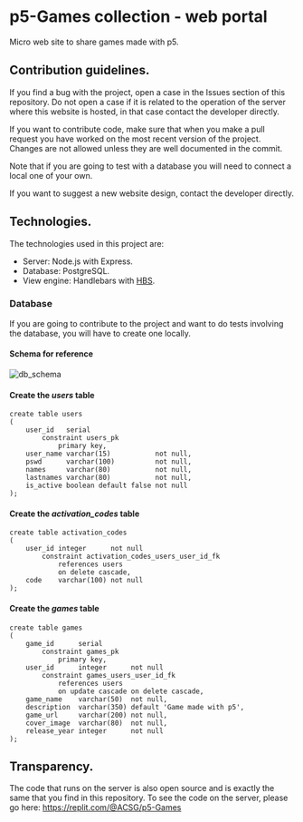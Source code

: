 # p5-Games collection - web portal
Micro web site to share games made with p5.

## Contribution guidelines.
If you find a bug with the project, open a case in the Issues section of this repository. Do not open a case if it is related to the operation of the server where this website is hosted, in that case contact the developer directly. 

If you want to contribute code, make sure that when you make a pull request you have worked on the most recent version of the project. Changes are not allowed unless they are well documented in the commit.

Note that if you are going to test with a database you will need to connect a local one of your own.

If you want to suggest a new website design, contact the developer directly.

## Technologies.
The technologies used in this project are:
* Server: Node.js with Express.
* Database: PostgreSQL.
* View engine: Handlebars with [HBS](https://www.npmjs.com/package/hbs 'hbs package').

### Database 
If you are going to contribute to the project and want to do tests involving the database, you will have to create one locally.
#### Schema for reference
![db_schema](https://live.staticflickr.com/65535/51533269076_47ffc39e52_c.jpg)

#### Create the *users* table
```
create table users
(
    user_id   serial
        constraint users_pk
            primary key,
    user_name varchar(15)           not null,
    pswd      varchar(100)          not null,
    names     varchar(80)           not null,
    lastnames varchar(80)           not null,
    is_active boolean default false not null
);
```
#### Create the *activation_codes* table
```
create table activation_codes
(
    user_id integer      not null
        constraint activation_codes_users_user_id_fk
            references users
            on delete cascade,
    code    varchar(100) not null
);
```
#### Create the *games* table
```
create table games
(
    game_id      serial
        constraint games_pk
            primary key,
    user_id      integer      not null
        constraint games_users_user_id_fk
            references users
            on update cascade on delete cascade,
    game_name    varchar(50)  not null,
    description  varchar(350) default 'Game made with p5',
    game_url     varchar(200) not null,
    cover_image  varchar(80)  not null,
    release_year integer      not null
);
```

## Transparency. 
The code that runs on the server is also open source and is exactly the same that you find in this repository. To see the code on the server, please go here: https://replit.com/@ACSG/p5-Games

